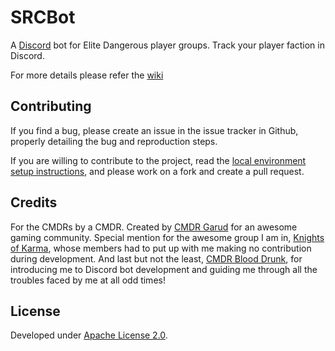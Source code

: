 # SRCBot

A [Discord](https://discordapp.com/ "Discord") bot for Elite Dangerous player groups. Track your player faction in Discord. 

For more details please refer the [wiki](https://github.com/Elite-Kode/srcbot/wiki "SRCBot Wiki")

## Contributing

If you find a bug, please create an issue in the issue tracker in Github, properly detailing the bug and reproduction steps.

If you are willing to contribute to the project, read the [local environment setup instructions](CONTRIBUTING.md), and please work on a fork and create a pull request.

## Credits

For the CMDRs by a CMDR. Created by [CMDR Garud](https://forums.frontier.co.uk/member.php/136073-Garud) for an awesome gaming community.
Special mention for the awesome group I am in, [Knights of Karma](http://knightsofkarma.com/), whose members had to put up with me making no contribution during development. And last but not the least, [CMDR Blood Drunk](https://forums.frontier.co.uk/member.php/125031-Blood-Drunk), for introducing me to Discord bot development and guiding me through all the troubles faced by me at all odd times!

## License

Developed under [Apache License 2.0](https://choosealicense.com/licenses/apache-2.0/).
